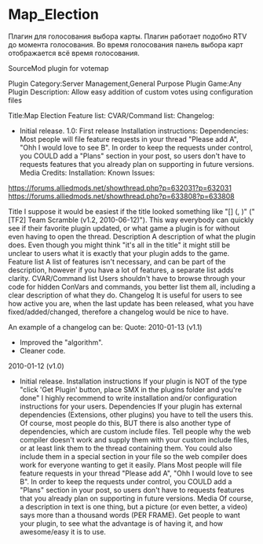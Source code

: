 # Map_Election
Плагин для голосования выбора карты.
Плагин работает подобно RTV до момента голосования.
Во время голосования панель выбора карт отображается всё время голосования.


SourceMod plugin for votemap

Plugin Category:Server Management,General Purpose
Plugin Game:Any
Plugin Description: Allow easy addition of custom votes using configuration files

Title:Map Election
Feature list:
CVAR/Command list:
Changelog:
* Initial release.
1.0: First release
Installation instructions:
Dependencies:
Most people will file feature requests in your thread "Please add A", "Ohh I would love to see B". In order to keep the requests under control, you COULD add a "Plans" section in your post, so users don't have to requests features that you already plan on supporting in future versions.
Media
Credits:
Installation:
Known Issues:


https://forums.alliedmods.net/showthread.php?p=632031?p=632031
https://forums.alliedmods.net/showthread.php?p=633808?p=633808











Title
I suppose it would be easiest if the title looked something like "[<game>] <plugin name> (<version>, <date>)" ("[TF2] Team Scramble (v1.2, 2010-06-12)"). This way everybody can quickly see if their favorite plugin updated, or what game a plugin is for without even having to open the thread.
Description
A description of what the plugin does. Even though you might think "it's all in the title" it might still be unclear to users what it is exactly that your plugin adds to the game.
Feature list
A list of features isn't necessary, and can be part of the description, however if you have a lot of features, a separate list adds clarity.
CVAR/Command list
Users shouldn't have to browse through your code for hidden ConVars and commands, you better list them all, including a clear description of what they do.
Changelog
It is useful for users to see how active you are, when the last update has been released, what you have fixed/added/changed, therefore a changelog would be nice to have.

An example of a changelog can be:
Quote:
2010-01-13 (v1.1)

* Improved the "algorithm".
* Cleaner code.

2010-01-12 (v1.0)

* Initial release.
Installation instructions
If your plugin is NOT of the type "click 'Get Plugin' button, place SMX in the plugins folder and you're done" I highly recommend to write installation and/or configuration instructions for your users.
Dependencies
If your plugin has external dependencies (Extensions, other plugins) you have to tell the users this. Of course, most people do this, BUT there is also another type of dependencies, which are custom include files. Tell people why the web compiler doesn't work and supply them with your custom include files, or at least link them to the thread containing them. You could also include them in a special section in your file so the web compiler does work for everyone wanting to get it easily.
Plans
Most people will file feature requests in your thread "Please add A", "Ohh I would love to see B". In order to keep the requests under control, you COULD add a "Plans" section in your post, so users don't have to requests features that you already plan on supporting in future versions.
Media
Of course, a description in text is one thing, but a picture (or even better, a video) says more than a thousand words (PER FRAME). Get people to want your plugin, to see what the advantage is of having it, and how awesome/easy it is to use.

